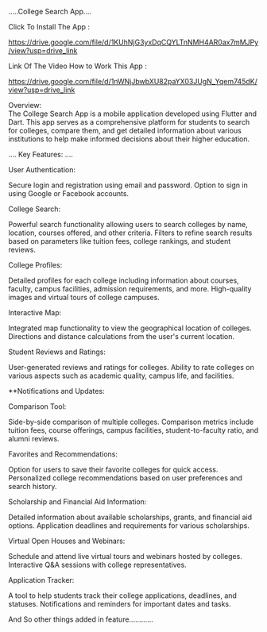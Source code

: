 
.....College Search App....                                                           

Click To Install The App : 

https://drive.google.com/file/d/1KUhNjG3yxDqCQYLTnNMH4AR0ax7mMJPy/view?usp=drive_link

Link Of The Video How to Work This App :

https://drive.google.com/file/d/1nWNjJbwbXU82paYX03JUgN_Yqem745dK/view?usp=drive_link


 Overview:                                                                   
The College Search App is a mobile application developed using Flutter and Dart. This app serves as a comprehensive platform for students to search for colleges, compare them, and get detailed information about various institutions to help make informed decisions about their higher education.

.... Key Features:  ....

User Authentication:

Secure login and registration using email and password.
Option to sign in using Google or Facebook accounts.

College Search:

Powerful search functionality allowing users to search colleges by name, location, courses offered, and other criteria.
Filters to refine search results based on parameters like tuition fees, college rankings, and student reviews.

College Profiles:

Detailed profiles for each college including information about courses, faculty, campus facilities, admission requirements, and more.
High-quality images and virtual tours of college campuses.

Interactive Map:

Integrated map functionality to view the geographical location of colleges.
Directions and distance calculations from the user's current location.

Student Reviews and Ratings:

User-generated reviews and ratings for colleges.
Ability to rate colleges on various aspects such as academic quality, campus life, and facilities.

                                                                      
   **Notifications and Updates:


Comparison Tool:

Side-by-side comparison of multiple colleges.
Comparison metrics include tuition fees, course offerings, campus facilities, student-to-faculty ratio, and alumni reviews.

Favorites and Recommendations:

Option for users to save their favorite colleges for quick access.
Personalized college recommendations based on user preferences and search history.

Scholarship and Financial Aid Information:

Detailed information about available scholarships, grants, and financial aid options.
Application deadlines and requirements for various scholarships.

Virtual Open Houses and Webinars:

Schedule and attend live virtual tours and webinars hosted by colleges.
Interactive Q&A sessions with college representatives.

Application Tracker:

A tool to help students track their college applications, deadlines, and statuses.
Notifications and reminders for important dates and tasks.


And So other things added in feature............
